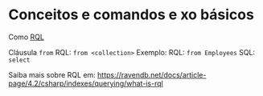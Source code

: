 # Conceitos e comandos e xo básicos
Como 
[RQL](https://ravendb.net/docs/article-page/4.2/csharp/indexes/querying/what-is-rql)

Cláusula `from`
RQL: `from <collection>`
Exemplo:
RQL: `from Employees`
SQL: `select `

Saiba mais sobre RQL em: https://ravendb.net/docs/article-page/4.2/csharp/indexes/querying/what-is-rql
<!--stackedit_data:
eyJoaXN0b3J5IjpbNjgwNzU1NTg4LC0yMDU3OTA1MzE5LC02Nz
c3MDY0NDddfQ==
-->